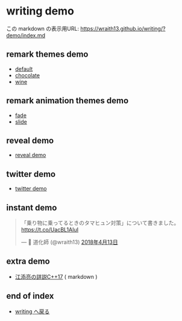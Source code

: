 # writing demo

<!--[NOWRITING]-->
<link rel="canonical" href="https://wraith13.github.io/writing/?demo/index.md" />
この markdown の表示用URL: <a rel="canonical" href="https://wraith13.github.io/writing/?demo/index.md">https://wraith13.github.io/writing/?demo/index.md</a>
<!--[/NOWRITING]-->

<!--[WRTING-CONFING]
{
    "title": "writing demo",
    "theme": ["@theme/default.css"]
}
-->
<!--[STYLE]
h1
{
    margin-bottom:48px;
}
h1 img
{
    margin-bottom:-48px;
}
.reveal section h1 img
{
    margin-bottom: -8px;
    border-style: none;
    background-color: transparent;
    box-shadow: inherit;
    margin-right: 24px;
}
-->
<!--[REMARK-CONFIG]
{
    "ratio": "16:9"
}
-->
<!--[NOREVEAL/]<span style="font-size:0.7em;">[markdown](?markdown) | [remark](?remark) | [reveal](?reveal)</span>-->
<!--[REVEAL/]<span style="display:block;margin-left:auto;margin-right:auto;font-size:0.6em;width:450px;text-align:center;white-space:pre;">[markdown](?markdown) | [remark](?remark) | [reveal](?reveal)</span>-->

<!--[NOMD/]

- [remark themes demo](#remark-themes-demo)
- [remark animation themes demo](#remark-animation-themes-demo)
- [reveal demo](#reveal-demo)
- [twitter demo](#twitter-demo)
- [instant demo](#instant-demo)
- [extra demo](#extra-demo)

-->

## remark themes demo

- [default](default.md)
- [chocolate](chocolate.md)
- [wine](wine.md)

## remark animation themes demo

- [fade](fade.md)
- [slide](slide.md)

## reveal demo

- [reveal demo](reveal.md)

## twitter demo

- [twitter demo](twitter.md)

## instant demo

<blockquote class="twitter-tweet" data-lang="ja"><p lang="ja" dir="ltr">「乗り物に乗ってるときのタマヒュン対策」について書きました。<a href="https://t.co/UacBL1AIuI">https://t.co/UacBL1AIuI</a></p>&mdash; 👻 道化師 (@wraith13) <a href="https://twitter.com/wraith13/status/984799021679063041?ref_src=twsrc%5Etfw">2018年4月13日</a></blockquote>

## extra demo

- [江添亮の詳説C++17](cpp17book.md.txt) ( markdown )

## end of index

- [writing へ戻る](../index.md)
